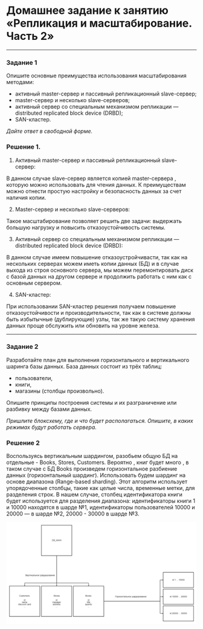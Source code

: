 # Домашнее задание к занятию «Репликация и масштабирование. Часть 2»

---

### Задание 1

Опишите основные преимущества использования масштабирования методами:

- активный master-сервер и пассивный репликационный slave-сервер; 
- master-сервер и несколько slave-серверов;
- активный сервер со специальным механизмом репликации — distributed replicated block device (DRBD);
- SAN-кластер.

*Дайте ответ в свободной форме.*

### Решение 1.

1) Aктивный master-сервер и пассивный репликационный slave-сервер:

В данном случае  slave-сервер является копией master-сервера , которую можно использовать для чтения данных. К преимуществам можно отнести простую настройку и безопасность данных за счет наличия копии.



2) Master-сервер и несколько slave-серверов:

Такое масштабирование  позволяет решить две задачи: выдержать большую нагрузку и повысить отказоустойчивость системы.



3) Aктивный сервер со специальным механизмом репликации — distributed replicated block device (DRBD):

В данном случае имеем повышение отказоустройчивасти, так как на нескольких серверах можем иметь копии данных (БД) и в случае выхода из строя основного сервера, мы можем перемонтировать диск с базой данных на другом сервере и продолжить работать с ним как с основным сервером.



4) SAN-кластер:

При использовании SAN-кластер решения получаем повышение отказоустойчивости и производительности, так как в системе должны быть избытычные (дублирующие) узлы, так же такую систему хранения данных проще обслужить или обновить на уровне железа.


---

### Задание 2


Разработайте план для выполнения горизонтального и вертикального шаринга базы данных. База данных состоит из трёх таблиц: 

- пользователи, 
- книги, 
- магазины (столбцы произвольно). 

Опишите принципы построения системы и их разграничение или разбивку между базами данных.

*Пришлите блоксхему, где и что будет располагаться. Опишите, в каких режимах будут работать сервера.* 

### Решение 2

Воспользуясь вертикальным шардингом, разобьем общую БД на отдельные -  Books, Stores, Customers. Вероятно , книг будет много , в таком случае c БД Books произведем горизонтальное разбиение данных (горизонтальный шардинг). Использовать будем шардинг на основе диапазона (Range-based sharding). Этот алгоритм использует упорядоченные столбцы, такие как целые числа, временные метки, для разделения строк. В нашем случае, столбец идентификатора книги будет используется для разделения диапазона: идентификаторы книги 1 и 10000 находятся в шарде №1, идентификаторы пользователей 10000 и 20000 — в шарде №2, 20000 - 30000 в шарде №3.


![2.png](./2.png)

